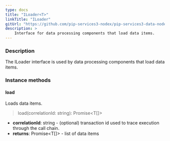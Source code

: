 ```yaml
---
type: docs
title: "ILoader<T>"
linkTitle: "ILoader"
gitUrl: "https://github.com/pip-services3-nodex/pip-services3-data-nodex"
description: >
    Interface for data processing components that load data items.
---
```


### Description

The ILoader interface is used by data processing components that load data items.

### Instance methods

#### load
Loads data items.

> load(correlationId: string): Promise\<T[]\>

- **correlationId**: string - (optional) transaction id used to trace execution through the call chain.
- **returns**: Promise\<T[]\> - list of data items

